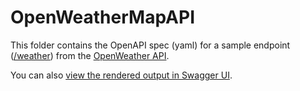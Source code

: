 # OpenWeatherMapAPI

This folder contains the OpenAPI spec (yaml) for a sample endpoint ([/weather](https://openweathermap.org/current)) from 
the [OpenWeather API](https://openweathermap.org/api). 

You can also [view the rendered output in Swagger UI](https://app.swaggerhub.com/apis-docs/MatteoRiotto/OpenWeatherAPI/1.0.0-oas3.1#/Weather%20endpoints/get-weather).
